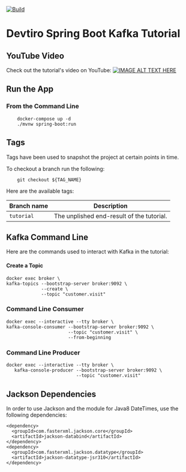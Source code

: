 [![Build](https://github.com/devtiro/spring-boot-kafka-tutorial/actions/workflows/github-actions-build.yml/badge.svg)](https://github.com/devtiro/spring-boot-kafka-tutorial/actions/workflows/github-actions-build.yml)

# Devtiro Spring Boot Kafka Tutorial

## YouTube Video
Check out the tutorial's video on YouTube:
[![IMAGE ALT TEXT HERE](https://img.youtube.com/vi/qhz27TZYsYI/0.jpg)](https://www.youtube.com/watch?v=qhz27TZYsYI)

## Run the App
### From the Command Line
```shell
    docker-compose up -d
    ./mvnw spring-boot:run
```
## Tags
Tags have been used to snapshot the project at certain points in time.

To checkout a branch run the following:
```shell
    git checkout ${TAG_NAME}
```

Here are the available tags:

| Branch name   | Description                               |
| -----------   | -----------                               |
| `tutorial`    | The unplished end-result of the tutorial. |

## Kafka Command Line
Here are the commands used to interact with Kafka in the tutorial:

#### Create a Topic
```
docker exec broker \
kafka-topics --bootstrap-server broker:9092 \
             --create \
             --topic "customer.visit"
```

### Command Line Consumer
```
docker exec --interactive --tty broker \
kafka-console-consumer --bootstrap-server broker:9092 \
                       --topic "customer.visit" \
                       --from-beginning
```

### Command Line Producer
```
docker exec --interactive --tty broker \
   kafka-console-producer --bootstrap-server broker:9092 \
                          --topic "customer.visit"
```

## Jackson Dependencies
In order to use Jackson and the module for Java8 DateTimes, use the
following dependencies:
```
<dependency>
  <groupId>com.fasterxml.jackson.core</groupId>
  <artifactId>jackson-databind</artifactId>
</dependency>
<dependency>
  <groupId>com.fasterxml.jackson.datatype</groupId>
  <artifactId>jackson-datatype-jsr310</artifactId>
</dependency>
```

